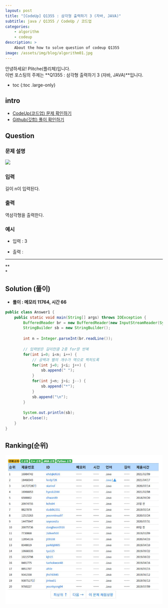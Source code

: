```yaml
---
layout: post
title: "[CodeUp] Q1355 : 삼각형 출력하기 3 (자바, JAVA)"
subtitle: java / Q1355 / CodeUp / 코드업
categories:
    - algorithm
    - codeup
description: >
    About the how to solve question of codeup Q1355
image: /assets/img/blog/algorithm01.jpg
---
```


안녕하세요! Plitche(플리체)입니다.  
이번 포스팅의 주제는 **Q1355 : 삼각형 출력하기 3 (자바, JAVA)**입니다.

* toc
{:toc .large-only}

## intro
* [CodeUp(코드업) 문제 확인하기](https://codeup.kr/problem.php?id=1355)  
* [Github(깃헙) 풀이 확인하기](https://github.com/plitche/CodeUp_Solution/tree/master/Q1301~Q1400/Q1355)  

## Question
### 문제 설명
![](/assets/post/codeup/Q1200~Q1299/20210918_01/01.JPG)  

### 입력
길이 n이 입력된다.  

### 출력
역삼각형을 출력한다.  

### 예시
* 입력 : 3  

* 출력 :  
***  
 **  
  *  

## Solution (풀이)
* **풀이 : 메모리 11764, 시간 66**  

```java
public class Answer1 {
	public static void main(String[] args) throws IOException {
		BufferedReader br = new BufferedReader(new InputStreamReader(System.in));
		StringBuilder sb = new StringBuilder();
		
		int n = Integer.parseInt(br.readLine());
		
		// 입력받은 길이만큼 2중 for문 반복
		for(int i=0; i<n; i++) {
			// 공백과 별의 개수가 역으로 찍히도록
			for(int j=0; j<i; j++) {
				sb.append(" ");
			}
			for(int j=n; j>i; j--) {
				sb.append("*");
			}
			sb.append("\n");
		}
		
		System.out.println(sb);
		br.close();
	}
}
```  

## Ranking(순위)
![](/assets/post/codeup/Q1300~Q1399/20210918_01/02.JPG)  